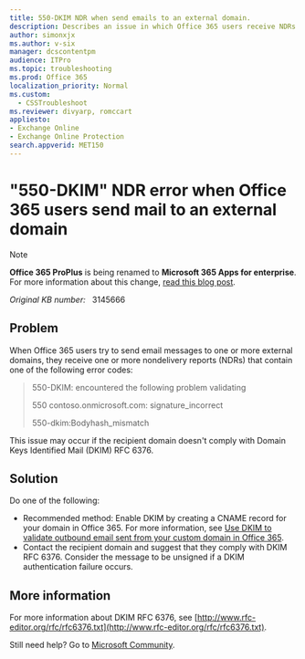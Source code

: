 ```yaml
---
title: 550-DKIM NDR when send emails to an external domain.
description: Describes an issue in which Office 365 users receive NDRs that contain 550.
author: simonxjx
ms.author: v-six
manager: dcscontentpm
audience: ITPro
ms.topic: troubleshooting
ms.prod: Office 365
localization_priority: Normal
ms.custom: 
  - CSSTroubleshoot
ms.reviewer: divyarp, romccart
appliesto:
- Exchange Online
- Exchange Online Protection
search.appverid: MET150
---
```


# "550-DKIM" NDR error when Office 365 users send mail to an external domain

> [!NOTE]
> **Office 365 ProPlus** is being renamed to **Microsoft 365 Apps for enterprise**. For more information about this change, [read this blog post](https://go.microsoft.com/fwlink/p/?linkid=2120533).

_Original KB number:_ &nbsp; 3145666

## Problem

When Office 365 users try to send email messages to one or more external domains, they receive one or more nondelivery reports (NDRs) that contain one of the following error codes:

>550-DKIM: encountered the following problem validating
>
>550 contoso.onmicrosoft.com: signature_incorrect
>
>550-dkim:Bodyhash_mismatch

This issue may occur if the recipient domain doesn't comply with Domain Keys Identified Mail (DKIM) RFC 6376.

## Solution

Do one of the following:

- Recommended method: Enable DKIM by creating a CNAME record for your domain in Office 365. For more information, see [Use DKIM to validate outbound email sent from your custom domain in Office 365](https://docs.microsoft.com/microsoft-365/security/office-365-security/use-dkim-to-validate-outbound-email?view=o365-worldwide).
- Contact the recipient domain and suggest that they comply with DKIM RFC 6376. Consider the message to be unsigned if a DKIM authentication failure occurs.

## More information

For more information about DKIM RFC 6376, see [http://www.rfc-editor.org/rfc/rfc6376.txt](http://www.rfc-editor.org/rfc/rfc6376.txt).

Still need help? Go to [Microsoft Community](https://answers.microsoft.com/).
